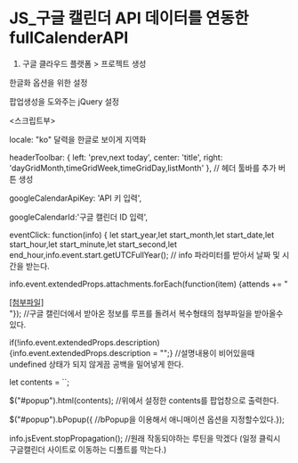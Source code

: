 # JS_구글 캘린더 API 데이터를 연동한 fullCalenderAPI

1. 구글 클라우드 플랫폼 > 프로젝트 생성

<script src='ko.js'></script>
한글화 옵션을 위한 설정

<script src="https://cdnjs.cloudflare.com/ajax/libs/bPopup/0.11.0/jquery.bpopup.min.js"></script>
팝업생성을 도와주는 jQuery 설정

<스크립트부>

locale: "ko"
달력을 한글로 보이게 지역화

headerToolbar: {
					left: 'prev,next today',
					center: 'title',
					right: 'dayGridMonth,timeGridWeek,timeGridDay,listMonth'
				  }, // 헤더 툴바를 추가 버튼 생성
          
googleCalendarApiKey: 'API 키 입력',

googleCalendarId:'구글 캘린더 ID 입력',

eventClick: function(info) {
let start_year,let start_month,let start_date,let start_hour,let start_minute,let start_second,let end_hour,info.event.start.getUTCFullYear(); // info 파라미터를 받아서 날짜 및 시간을 받는다.
				

info.event.extendedProps.attachments.forEach(function(item) {attends += "<div><a href='"+item.fileUrl+"' target='_blank'>[첨부파일]</a></div>"});  //구글 캘린더에서 받아온 정보를 루프를 돌려서 복수형태의 첨부파일을 받아올수있다.

if(!info.event.extendedProps.description) {info.event.extendedProps.description = "";} //설명내용이 비어있을때 undefined 상태가 되지 않게끔 공백을 밀어넣게 한다.

let contents = ``;

$("#popup").html(contents); //위에서 설정한 contents를 팝업창으로 출력한다.

$("#popup").bPopup({ //bPopup을 이용해서 애니매이션 옵션을 지정할수있다.});

info.jsEvent.stopPropagation(); //원래 작동되야하는 루틴을 막겠다 (일정 클릭시 구글캘린더 사이트로 이동하는 디폴트를 막는다.)
